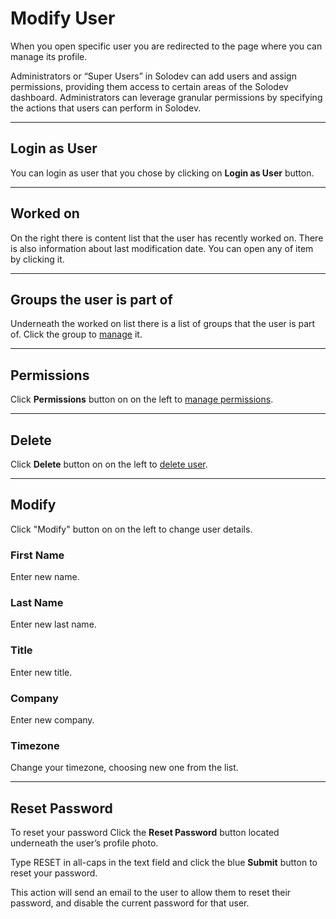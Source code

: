 # Modify User

When you open specific user you are redirected to the page where you can manage its profile.

Administrators or “Super Users” in Solodev can add users and assign permissions, providing them access to certain areas of the Solodev dashboard. Administrators can leverage granular permissions by specifying the actions that users can perform in Solodev.  

---

## Login as User

You can login as user that you chose by clicking on **Login as User** button.

---

## Worked on

On the right there is content list that the user has recently worked on. There is also information about last modification date. 
You can open any of item by clicking it. 

---

## Groups the user is part of

Underneath the worked on list there is a list of groups that the user is part of. Click the group to <a href="/organization/groups-overview/update-group">manage</a>  it.

---

## Permissions

Click **Permissions** button on on the left to <a href="/organization/users-overview/permissions/">manage permissions</a>.

---

## Delete

Click **Delete** button on on the left to <a href="/organization/users-overview/delete-user/">delete user</a>.

---

## Modify

Click "Modify" button on on the left to change user details.

### First Name

Enter new name.

### Last Name

Enter new last name.

### Title

Enter new title.

### Company

Enter new company.

### Timezone

Change your timezone, choosing new one from the list.

---

## Reset Password

To reset your password Click the **Reset Password** button located underneath the user’s profile photo. 

Type RESET in all-caps in the text field and click the blue **Submit** button to reset your password.

This action will send an email to the user to allow them to reset their password, and disable the current password for that user.
